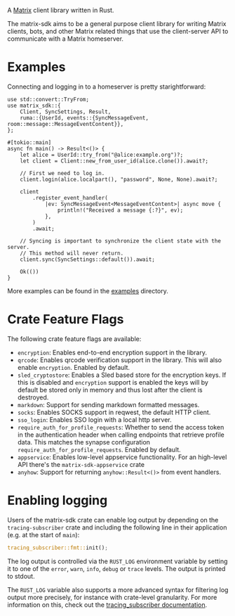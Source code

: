 A [Matrix](https://matrix.org/) client library written in Rust.

The matrix-sdk aims to be a general purpose client library for writing Matrix
clients, bots, and other Matrix related things that use the client-server API to
communicate with a Matrix homeserver.

# Examples
Connecting and logging in to a homeserver is pretty starightforward:

```rust,no_run
use std::convert::TryFrom;
use matrix_sdk::{
    Client, SyncSettings, Result,
    ruma::{UserId, events::{SyncMessageEvent, room::message::MessageEventContent}},
};

#[tokio::main]
async fn main() -> Result<()> {
    let alice = UserId::try_from("@alice:example.org")?;
    let client = Client::new_from_user_id(alice.clone()).await?;

    // First we need to log in.
    client.login(alice.localpart(), "password", None, None).await?;

    client
        .register_event_handler(
            |ev: SyncMessageEvent<MessageEventContent>| async move {
                println!("Received a message {:?}", ev);
            },
        )
        .await;

    // Syncing is important to synchronize the client state with the server.
    // This method will never return.
    client.sync(SyncSettings::default()).await;

    Ok(())
}
```

More examples can be found in the [examples] directory.

# Crate Feature Flags

The following crate feature flags are available:

* `encryption`: Enables end-to-end encryption support in the library.
* `qrcode`: Enables qrcode verification support in the library. This will also
  enable `encryption`. Enabled by default.
* `sled_cryptostore`: Enables a Sled based store for the encryption keys. If
  this is disabled and `encryption` support is enabled the keys will by
  default be stored only in memory and thus lost after the client is
  destroyed.
* `markdown`: Support for sending markdown formatted messages.
* `socks`: Enables SOCKS support in reqwest, the default HTTP client.
* `sso_login`: Enables SSO login with a local http server.
* `require_auth_for_profile_requests`: Whether to send the access token in
  the authentication header when calling endpoints that retrieve profile
  data. This matches the synapse configuration
  `require_auth_for_profile_requests`. Enabled by default.
* `appservice`: Enables low-level appservice functionality. For an
  high-level API there's the `matrix-sdk-appservice` crate
* `anyhow`: Support for returning `anyhow::Result<()>` from event handlers.

# Enabling logging

Users of the matrix-sdk crate can enable log output by depending on the
`tracing-subscriber` crate and including the following line in their
application (e.g. at the start of `main`):

```rust
tracing_subscriber::fmt::init();
```

The log output is controlled via the `RUST_LOG` environment variable by
setting it to one of the `error`, `warn`, `info`, `debug` or `trace` levels.
The output is printed to stdout.

The `RUST_LOG` variable also supports a more advanced syntax for filtering
log output more precisely, for instance with crate-level granularity. For
more information on this, check out the [tracing_subscriber documentation].

[examples]: https://github.com/matrix-org/matrix-rust-sdk/tree/master/crates/matrix_sdk/examples
[tracing_subscriber documentation]: https://tracing.rs/tracing_subscriber/filter/struct.envfilter
